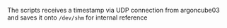 The scripts receives a timestamp via UDP connection from argoncube03 and saves it onto `/dev/shm` for internal reference